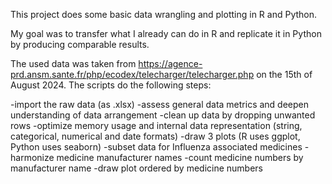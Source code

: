 This project does some basic data wrangling and plotting in R and Python.

My goal was to transfer what I already can do in R and replicate it in Python by producing comparable results.

The used data was taken from https://agence-prd.ansm.sante.fr/php/ecodex/telecharger/telecharger.php on the 15th of August 2024.
The scripts do the following steps:

-import the raw data (as .xlsx)
-assess general data metrics and deepen understanding of data arrangement
-clean up data by dropping unwanted rows
-optimize memory usage and internal data representation (string, categorical, numerical and date formats)
-draw 3 plots (R uses ggplot, Python uses seaborn)
-subset data for Influenza associated medicines
-harmonize medicine manufacturer names
-count medicine numbers by manufacturer name
-draw plot ordered by medicine numbers
